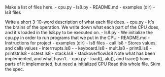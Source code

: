 Make a list of files here.
    - cpu.py
    - ls8.py
    - README.md
    - examples (dir)
        - ls8 files

Write a short 3-10-word description of what each file does.
    - cpu.py
        - It's the brains of the operation. We write down what each part of the CPU does, and it's loaded in the ls8.py to be executed on.
    - ls8.py
        - We initialize the cpu.py in order to run programs that we put in the CPU
    - README.md
        - Instructions for project
    - examples (dir)
        - ls8 files
            - call.ls8
                - Stores values, and calls values
            - interrrupts.ls8
                - 
            - keyboard.ls8
            - mult.ls8
            - print8.ls8
            - printstr.ls8
            - sctest.ls8
            - stack.ls8
            - stackoverflow.ls8
Note what has been implemented, and what hasn't.
    - cpu.py
        - load(), alu(), and trace() have parts of it implemented, but need a initialized CPU
Read this whole file.
Skim the spec.